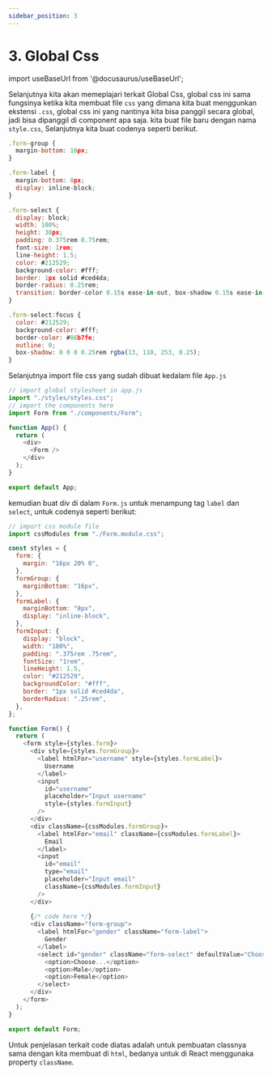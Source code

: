 ```yaml
---
sidebar_position: 3
---
```


# 3. Global Css

import useBaseUrl from '@docusaurus/useBaseUrl';

Selanjutnya kita akan memeplajari terkait Global Css, global css ini sama fungsinya ketika kita membuat file `css` yang dimana kita buat menggunkan ekstensi `.css`, global css ini yang nantinya kita bisa panggil secara global, jadi bisa dipanggil di component apa saja. kita buat file baru dengan nama `style.css`, Selanjutnya kita buat codenya seperti berikut.

```js
.form-group {
  margin-bottom: 16px;
}

.form-label {
  margin-bottom: 8px;
  display: inline-block;
}

.form-select {
  display: block;
  width: 100%;
  height: 38px;
  padding: 0.375rem 0.75rem;
  font-size: 1rem;
  line-height: 1.5;
  color: #212529;
  background-color: #fff;
  border: 1px solid #ced4da;
  border-radius: 0.25rem;
  transition: border-color 0.15s ease-in-out, box-shadow 0.15s ease-in-out;
}

.form-select:focus {
  color: #212529;
  background-color: #fff;
  border-color: #86b7fe;
  outline: 0;
  box-shadow: 0 0 0 0.25rem rgba(13, 110, 253, 0.25);
}
```

Selanjutnya import file css yang sudah dibuat kedalam file `App.js`

```js
// import global stylesheet in app.js
import "./styles/styles.css";
// import the components here
import Form from "./components/Form";

function App() {
  return (
    <div>
      <Form />
    </div>
  );
}

export default App;
```

kemudian buat div di dalam `Form.js` untuk menampung tag `label` dan `select`, untuk codenya seperti berikut:

```js
// import css module file
import cssModules from "./Form.module.css";

const styles = {
  form: {
    margin: "16px 20% 0",
  },
  formGroup: {
    marginBottom: "16px",
  },
  formLabel: {
    marginBottom: "8px",
    display: "inline-block",
  },
  formInput: {
    display: "block",
    width: "100%",
    padding: ".375rem .75rem",
    fontSize: "1rem",
    lineHeight: 1.5,
    color: "#212529",
    backgroundColor: "#fff",
    border: "1px solid #ced4da",
    borderRadius: ".25rem",
  },
};

function Form() {
  return (
    <form style={styles.form}>
      <div style={styles.formGroup}>
        <label htmlFor="username" style={styles.formLabel}>
          Username
        </label>
        <input
          id="username"
          placeholder="Input username"
          style={styles.formInput}
        />
      </div>
      <div className={cssModules.formGroup}>
        <label htmlFor="email" className={cssModules.formLabel}>
          Email
        </label>
        <input
          id="email"
          type="email"
          placeholder="Input email"
          className={cssModules.formInput}
        />
      </div>
      
      {/* code here */}
      <div className="form-group">
        <label htmlFor="gender" className="form-label">
          Gender
        </label>
        <select id="gender" className="form-select" defaultValue="Choose...">
          <option>Choose...</option>
          <option>Male</option>
          <option>Female</option>
        </select>
      </div>
    </form>
  );
}

export default Form;
```

Untuk penjelasan terkait code diatas adalah untuk pembuatan classnya sama dengan kita membuat di `html`, bedanya untuk di React menggunaka property `className`.